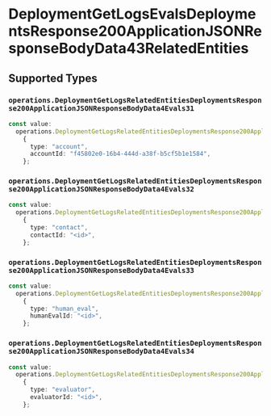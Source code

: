 # DeploymentGetLogsEvalsDeploymentsResponse200ApplicationJSONResponseBodyData43RelatedEntities


## Supported Types

### `operations.DeploymentGetLogsRelatedEntitiesDeploymentsResponse200ApplicationJSONResponseBodyData4Evals31`

```typescript
const value:
  operations.DeploymentGetLogsRelatedEntitiesDeploymentsResponse200ApplicationJSONResponseBodyData4Evals31 =
    {
      type: "account",
      accountId: "f45802e0-16b4-444d-a38f-b5cf5b1e1584",
    };
```

### `operations.DeploymentGetLogsRelatedEntitiesDeploymentsResponse200ApplicationJSONResponseBodyData4Evals32`

```typescript
const value:
  operations.DeploymentGetLogsRelatedEntitiesDeploymentsResponse200ApplicationJSONResponseBodyData4Evals32 =
    {
      type: "contact",
      contactId: "<id>",
    };
```

### `operations.DeploymentGetLogsRelatedEntitiesDeploymentsResponse200ApplicationJSONResponseBodyData4Evals33`

```typescript
const value:
  operations.DeploymentGetLogsRelatedEntitiesDeploymentsResponse200ApplicationJSONResponseBodyData4Evals33 =
    {
      type: "human_eval",
      humanEvalId: "<id>",
    };
```

### `operations.DeploymentGetLogsRelatedEntitiesDeploymentsResponse200ApplicationJSONResponseBodyData4Evals34`

```typescript
const value:
  operations.DeploymentGetLogsRelatedEntitiesDeploymentsResponse200ApplicationJSONResponseBodyData4Evals34 =
    {
      type: "evaluator",
      evaluatorId: "<id>",
    };
```

